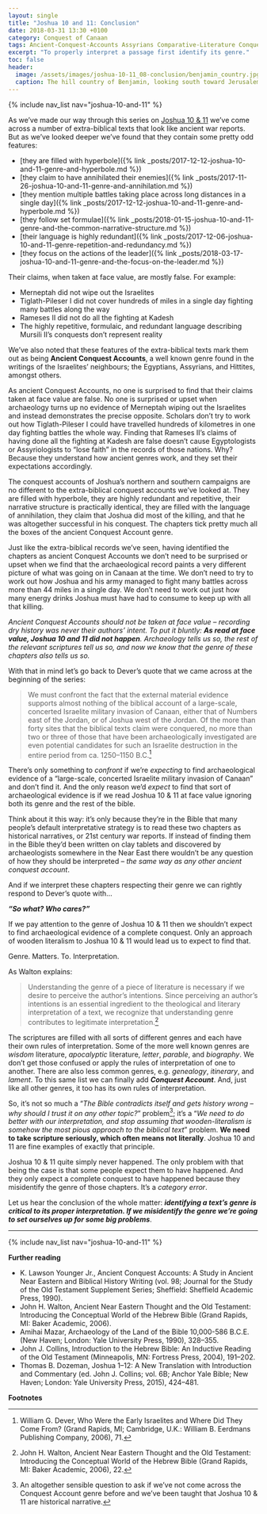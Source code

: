 ```yaml
---
layout: single
title: "Joshua 10 and 11: Conclusion"
date: 2018-03-31 13:30 +0100
category: Conquest of Canaan
tags: Ancient-Conquest-Accounts Assyrians Comparative-Literature Conquest Counter-narratives Dealing-with-Discrepancies Genre Hermeneutics Historicity Hyperbole Joshua Tiglath-Pileser-I
excerpt: "To properly interpret a passage first identify its genre."
toc: false
header:
  image: /assets/images/joshua-10-11_08-conclusion/benjamin_country.jpg
  caption: The hill country of Benjamin, looking south toward Jerusalem
---
```


{% include nav_list nav="joshua-10-and-11" %}

As we’ve made our way through this series on [Joshua 10 & 11](/series/joshua-10-and-11/) we’ve come across a number of extra-biblical texts that look like ancient war reports. But as we’ve looked deeper we’ve found that they contain some pretty odd features:

* [they are filled with hyperbole]({% link _posts/2017-12-12-joshua-10-and-11-genre-and-hyperbole.md %})
* [they claim to have annihilated their enemies]({% link _posts/2017-11-26-joshua-10-and-11-genre-and-annihilation.md %})
* [they mention multiple battles taking place across long distances in a single day]({% link _posts/2017-12-12-joshua-10-and-11-genre-and-hyperbole.md %})
* [they follow set formulae]({% link _posts/2018-01-15-joshua-10-and-11-genre-and-the-common-narrative-structure.md %})
* [their language is highly redundant]({% link _posts/2017-12-06-joshua-10-and-11-genre-repetition-and-redundancy.md %})
* [they focus on the actions of the leader]({% link _posts/2018-03-17-joshua-10-and-11-genre-and-the-focus-on-the-leader.md %})

Their claims, when taken at face value, are mostly false. For example:

* Merneptah did not wipe out the Israelites
* Tiglath-Pileser I did not cover hundreds of miles in a single day fighting many battles along the way
* Rameses II did not do all the fighting at Kadesh
* The highly repetitive, formulaic, and redundant language describing Mursili II’s conquests don’t represent reality

We’ve also noted that these features of the extra-biblical texts mark them out as being **Ancient Conquest Accounts**, a well known genre found in the writings of the Israelites’ neighbours; the Egyptians, Assyrians, and Hittites, amongst others.

As ancient Conquest Accounts, no one is surprised to find that their claims taken at face value are false. No one is surprised or upset when archaeology turns up no evidence of Merneptah wiping out the Israelites and instead demonstrates the precise opposite. Scholars don’t try to work out how Tiglath-Pileser I could have travelled hundreds of kilometres in one day fighting battles the whole way. Finding that Rameses II’s claims of having done all the fighting at Kadesh are false doesn’t cause Egyptologists or Assyriologists to “lose faith” in the records of those nations. Why? Because they understand how ancient genres work, and they set their expectations accordingly.

The conquest accounts of Joshua’s northern and southern campaigns are no different to the extra-biblical conquest accounts we’ve looked at. They are filled with hyperbole, they are highly redundant and repetitive, their narrative structure is practically identical, they are filled with the language of annihilation, they claim that Joshua did most of the killing, and that he was altogether successful in his conquest. The chapters tick pretty much all the boxes of the ancient Conquest Account genre.

Just like the extra-biblical records we’ve seen, having identified the chapters as ancient Conquest Accounts we don’t need to be surprised or upset when we find that the archaeological record paints a very different picture of what was going on in Canaan at the time. We don’t need to try to work out how Joshua and his army managed to fight many battles across more than 44 miles in a single day. We don’t need to work out just how many energy drinks Joshua must have had to consume to keep up with all that killing.

_Ancient Conquest Accounts should not be taken at face value – recording dry history was never their authors’ intent. To put it bluntly: **As read at face value, Joshua 10 and 11 did not happen**. Archaeology tells us so, the rest of the relevant scriptures tell us so, and now we know that the genre of these chapters also tells us so._

With that in mind let’s go back to Dever’s quote that we came across at the beginning of the series:

> We must confront the fact that the external material evidence supports almost nothing of the biblical account of a large-scale, concerted Israelite military invasion of Canaan, either that of Numbers east of the Jordan, or of Joshua west of the Jordan. Of the more than forty sites that the biblical texts claim were conquered, no more than two or three of those that have been archaeologically investigated are even potential candidates for such an Israelite destruction in the entire period from ca. 1250–1150 B.C.[^1]

There’s only something to _confront_ if we’re _expecting_ to find archaeological evidence of a “large-scale, concerted Israelite military invasion of Canaan” and don’t find it. And the only reason we’d _expect_ to find that sort of archaeological evidence is if we read Joshua 10 & 11 at face value ignoring both its genre and the rest of the bible.

Think about it this way: it’s only because they’re in the Bible that many people’s default interpretative strategy is to read these two chapters as historical narratives, or 21st century war reports. If instead of finding them in the Bible they’d been written on clay tablets and discovered by archaeologists somewhere in the Near East there wouldn’t be any question of how they should be interpreted – _the same way as any other ancient conquest account_.

And if we interpret these chapters respecting their genre we can rightly respond to Dever’s quote with…

_**“So what? Who cares?”**_

If we pay attention to the genre of Joshua 10 & 11 then we shouldn’t expect to find archaeological evidence of a complete conquest. Only an approach of wooden literalism to Joshua 10 & 11 would lead us to expect to find that.

Genre. Matters. To. Interpretation.

As Walton explains:

> Understanding the genre of a piece of literature is necessary if we desire to perceive the author’s intentions. Since perceiving an author’s intentions is an essential ingredient to the theological and literary interpretation of a text, we recognize that understanding genre contributes to legitimate interpretation.[^2]

The scriptures are filled with all sorts of different genres and each have their own rules of interpretation. Some of the more well known genres are _wisdom_ literature, _apocalyptic_ literature, _letter_, _parable_, and _biography_. We don’t get those confused or apply the rules of interpretation of one to another. There are also less common genres, e.g. _genealogy_, _itinerary_, and _lament_. To this same list we can finally add _**Conquest Account**_. And, just like all other genres, it too has its own rules of interpretation.

So, it’s not so much a “_The Bible contradicts itself and gets history wrong – why should I trust it on any other topic?_” problem[^3]; it’s a “_We need to do better with our interpretation, and stop assuming that wooden-literalism is somehow the most pious approach to the biblical text_” problem. **We need to take scripture seriously, which often means not literally**. Joshua 10 and 11 are fine examples of exactly that principle.

Joshua 10 & 11 quite simply never happened. The only problem with that being the case is that some people expect them to have happened. And they only expect a complete conquest to have happened because they misidentify the genre of those chapters. It’s a _category error_.

Let us hear the conclusion of the whole matter: _**identifying a text’s genre is critical to its proper interpretation. If we misidentify the genre we’re going to set ourselves up for some big problems**_.

---

{% include nav_list nav="joshua-10-and-11" %}

**Further reading**

* K. Lawson Younger Jr., Ancient Conquest Accounts: A Study in Ancient Near Eastern and Biblical History Writing (vol. 98; Journal for the Study of the Old Testament Supplement Series; Sheffield: Sheffield Academic Press, 1990).
* John H. Walton, Ancient Near Eastern Thought and the Old Testament: Introducing the Conceptual World of the Hebrew Bible (Grand Rapids, MI: Baker Academic, 2006).
* Amihai Mazar, Archaeology of the Land of the Bible 10,000-586 B.C.E. (New Haven; London: Yale University Press, 1990), 328–355.
* John J. Collins, Introduction to the Hebrew Bible: An Inductive Reading of the Old Testament (Minneapolis, MN: Fortress Press, 2004), 191–202.
* Thomas B. Dozeman, Joshua 1–12: A New Translation with Introduction and Commentary (ed. John J. Collins; vol. 6B; Anchor Yale Bible; New Haven; London: Yale University Press, 2015), 424–481.

**Footnotes**

[^1]: William G. Dever, Who Were the Early Israelites and Where Did They Come From? (Grand Rapids, MI; Cambridge, U.K.: William B. Eerdmans Publishing Company, 2006), 71.
[^2]: John H. Walton, Ancient Near Eastern Thought and the Old Testament: Introducing the Conceptual World of the Hebrew Bible (Grand Rapids, MI: Baker Academic, 2006), 22.
[^3]: An altogether sensible question to ask if we’ve not come across the Conquest Account genre before and we’ve been taught that Joshua 10 & 11 are historical narrative.
